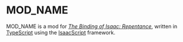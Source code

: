 # MOD_NAME

MOD_NAME is a mod for *[The Binding of Isaac: Repentance](https://store.steampowered.com/app/1426300/The_Binding_of_Isaac_Repentance/)*, written in [TypeScript](https://www.typescriptlang.org/) using the [IsaacScript](https://isaacscript.github.io/) framework.
